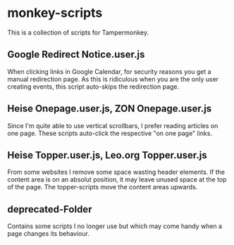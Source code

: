 # monkey-scripts
This is a collection of scripts for Tampermonkey.
## Google Redirect Notice.user.js
When clicking links in Google Calendar, for security reasons you get a manual
redirection page. As this is ridiculous when you are the only user creating
events, this script auto-skips the redirection page.
## Heise Onepage.user.js, ZON Onepage.user.js
Since I'm quite able to use vertical scrollbars, I prefer reading articles on
one page. These scripts auto-click the respective "on one page" links.
## Heise Topper.user.js, Leo.org Topper.user.js
From some websites I remove some space wasting header elements. If the content
area is on an absolut position, it may leave unused space at the top of the
page. The topper-scripts move the content areas upwards.
## deprecated-Folder
Contains some scripts I no longer use but which may come handy when a page
changes its behaviour.